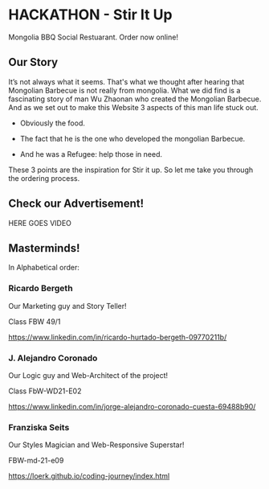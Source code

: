 
# HACKATHON - Stir It Up
Mongolia BBQ Social Restuarant. Order now online!


## Our Story

It’s not always what it seems. That's what we thought after hearing that Mongolian Barbecue is not really from mongolia.
What we did find is a fascinating story of man Wu Zhaonan  who created the Mongolian Barbecue.
And as we set out to make this Website 
3 aspects of this man life stuck out.

- Obviously the food. 

- The fact that he is the one who developed the mongolian Barbecue.

- And he was a Refugee: help those in need.

These 3 points are the inspiration for Stir it up.
So let me take you through the ordering process.

## Check our Advertisement!

HERE GOES VIDEO
## Masterminds!
In Alphabetical order:

### Ricardo Bergeth

Our Marketing guy and Story Teller!

Class FBW 49/1

https://www.linkedin.com/in/ricardo-hurtado-bergeth-09770211b/

### J. Alejandro Coronado

Our Logic guy and Web-Architect of the project!

Class FbW-WD21-E02

https://www.linkedin.com/in/jorge-alejandro-coronado-cuesta-69488b90/


### Franziska Seits

Our Styles Magician and Web-Responsive Superstar!

FBW-md-21-e09

https://loerk.github.io/coding-journey/index.html